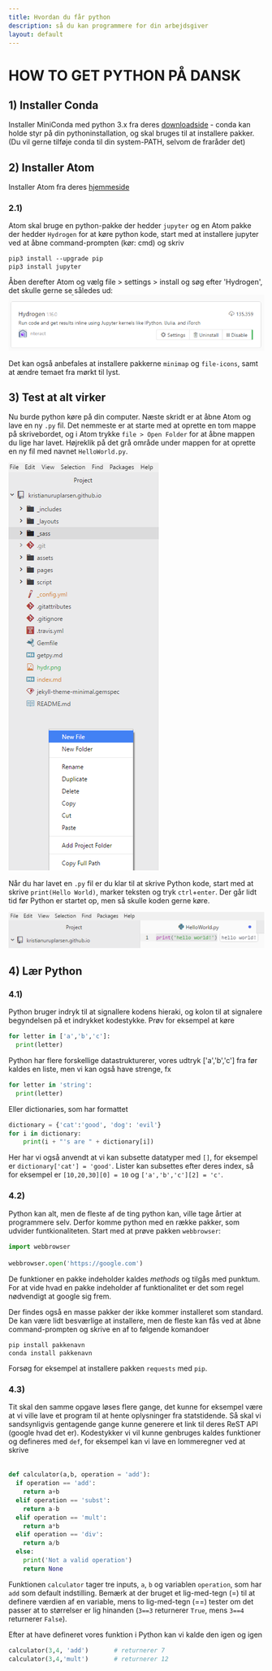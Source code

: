 ```yaml
---
title: Hvordan du får python
description: så du kan programmere for din arbejdsgiver
layout: default
---
```

# HOW TO GET PYTHON PÅ DANSK

## 1) Installer Conda
Installer MiniConda med python 3.x fra deres [downloadside](https://conda.io/miniconda.html) - conda kan holde styr på din pythoninstallation, og skal bruges til at installere pakker. (Du vil gerne tilføje conda til din system-PATH, selvom de fraråder det)

## 2) Installer Atom
Installer Atom fra deres [hjemmeside](http://atom.io/)

### 2.1)
Atom skal bruge en python-pakke der hedder `jupyter` og en Atom pakke der hedder `Hydrogen` for at køre python kode, start med at installere jupyter ved at åbne command-prompten (kør: cmd) og skriv

```
pip3 install --upgrade pip
pip3 install jupyter
```

Åben derefter Atom og vælg file > settings > install og søg efter 'Hydrogen', det skulle gerne se således ud:
![](hydr.png)

Det kan også anbefales at installere pakkerne `minimap` og `file-icons`, samt at ændre temaet fra mørkt til lyst.


## 3) Test at alt virker
Nu burde python køre på din computer. Næste skridt er at åbne Atom og lave en ny `.py` fil. Det nemmeste er at starte med at oprette en tom mappe på skrivebordet, og i Atom trykke `file > Open Folder` for at åbne mappen du lige har lavet. Højreklik på det grå område under mappen for at oprette en ny fil med navnet `HelloWorld.py`.

![](newfile.png)

Når du har lavet en `.py` fil er du klar til at skrive Python kode, start med at skrive `print(Hello World)`, marker teksten og tryk `ctrl`+`enter`. Der går lidt tid før Python er startet op, men så skulle koden gerne køre.

![](hello.png)


## 4) Lær Python

### 4.1)
Python bruger indryk til at signallere kodens hieraki, og kolon til at signalere begyndelsen på et indrykket kodestykke. Prøv for eksempel at køre

```python
for letter in ['a','b','c']:
  print(letter)
```

Python har flere forskellige datastrukturerer, vores udtryk ['a','b','c'] fra før kaldes en liste, men vi kan også have strenge, fx

```python
for letter in 'string':
  print(letter)
```

Eller dictionaries, som har formattet

```python
dictionary = {'cat':'good', 'dog': 'evil'}
for i in dictionary:
    print(i + "'s are " + dictionary[i])
```

Her har vi også anvendt at vi kan subsette datatyper med `[]`, for eksempel er `dictionary['cat'] = 'good'`. Lister kan subsettes efter deres index, så for eksempel er `[10,20,30][0] = 10` og `['a','b','c'][2] = 'c'`.



### 4.2)

Python kan alt, men de fleste af de ting python kan, ville tage årtier at programmere selv. Derfor komme python med en række pakker, som udvider funtkionaliteten. Start med at prøve pakken `webbrowser`:

```python
import webbrowser

webbrowser.open('https://google.com')
```
De funktioner en pakke indeholder kaldes _methods_ og tilgås med punktum. For at vide hvad en pakke indeholder af funktionalitet er det som regel nødvendigt at google sig frem.

Der findes også en masse pakker der ikke kommer installeret som standard. De kan være lidt besværlige at installere, men de fleste kan fås ved at åbne command-prompten og skrive en af to følgende komandoer
```
pip install pakkenavn
conda install pakkenavn
```
Forsøg for eksempel at installere pakken `requests` med `pip`.


### 4.3)
Tit skal den samme opgave løses flere gange, det kunne for eksempel være at vi ville lave et program til at hente oplysninger fra statstidende. Så skal vi sandsynligvis gentagende gange kunne generere et link til deres ReST API (google hvad det er). Kodestykker vi vil kunne genbruges kaldes funktioner og defineres med `def`, for eksempel kan vi lave en lommeregner ved at skrive

```python

def calculator(a,b, operation = 'add'):
  if operation == 'add':
    return a+b
  elif operation == 'subst':
    return a-b
  elif operation == 'mult':
    return a*b
  elif operation == 'div':
    return a/b
  else:
    print('Not a valid operation')
    return None
```

Funktionen `calculator` tager tre inputs, `a`, `b` og variablen `operation`, som har `add` som default indstilling. Bemærk at der bruget et lig-med-tegn (=) til at definere værdien af en variable, mens to lig-med-tegn (==) tester om det passer at to størrelser er lig hinanden (`3==3` returnerer `True`, mens `3==4` returnerer `False`).

Efter at have defineret vores funktion i Python kan vi kalde den igen og igen

```python
calculator(3,4, 'add')       # returnerer 7
calculator(3,4,'mult')       # returnerer 12
```
